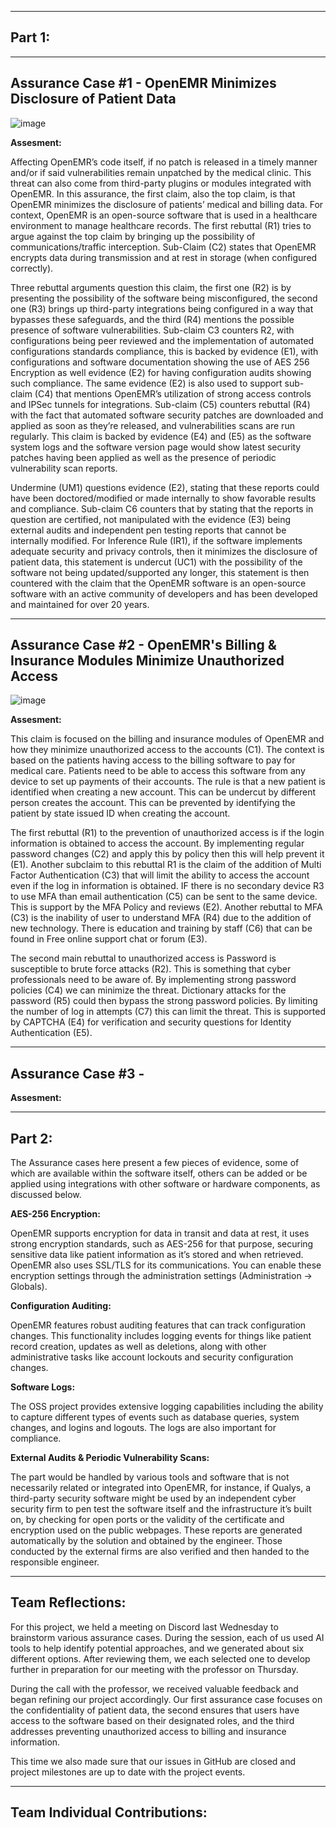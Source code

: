 ------------------------------
**Part 1:**
------------------------------
------------------------------
**Assurance Case #1 - OpenEMR Minimizes Disclosure of Patient Data**
------------------------------


![image](https://github.com/Lord-Tiger/CYBR8420_Fall24/blob/main/Media/Assurance_Case1_Minimizes_Data_Disclosure.jpg)

**Assesment:** 

Affecting OpenEMR’s code itself, if no patch is released in a timely manner and/or if said vulnerabilities remain unpatched by the medical clinic. This threat can also come from third-party plugins or modules integrated with OpenEMR.
In this assurance, the first claim, also the top claim, is that OpenEMR minimizes the disclosure of patients’ medical and billing data. For context, OpenEMR is an open-source software that is used in a healthcare environment to manage healthcare records.
The first rebuttal (R1) tries to argue against the top claim by bringing up the possibility of communications/traffic interception.
Sub-Claim (C2) states that OpenEMR encrypts data during transmission and at rest in storage (when configured correctly).

Three rebuttal arguments question this claim, the first one (R2) is by presenting the possibility of the software being misconfigured, the second one (R3) brings up third-party integrations being configured in a way that bypasses these safeguards, and the third (R4) mentions the possible presence of software vulnerabilities. Sub-claim C3 counters R2, with configurations being peer reviewed and the implementation of automated configurations standards compliance, this is backed by evidence (E1), with configurations and software documentation showing the use of AES 256 Encryption as well evidence (E2) for having configuration audits showing such compliance. The same evidence (E2) is also used to support sub-claim (C4) that mentions OpenEMR’s utilization of strong access controls and IPSec tunnels for integrations. Sub-claim (C5) counters rebuttal (R4) with the fact that automated software security patches are downloaded and applied as soon as they’re released, and vulnerabilities scans are run regularly. This claim is backed by evidence (E4) and (E5) as the software system logs and the software version page would show latest security patches having been applied as well as the presence of periodic vulnerability scan reports.

Undermine (UM1) questions evidence (E2), stating that these reports could have been doctored/modified or made internally to show favorable results and compliance.
Sub-claim C6 counters that by stating that the reports in question are certified, not manipulated with the evidence (E3) being external audits and independent pen testing reports that cannot be internally modified.
For Inference Rule (IR1), if the software implements adequate security and privacy controls, then it minimizes the disclosure of patient data, this statement is undercut (UC1) with the possibility of the software not being updated/supported any longer, this statement is then countered with the claim that the OpenEMR software is an open-source software with an active community of developers and has been developed and maintained for over 20 years.

------------------------------------
**Assurance Case #2 - OpenEMR's Billing & Insurance Modules Minimize Unauthorized Access**
------------------------------------


![image](https://github.com/Lord-Tiger/CYBR8420_Fall24/blob/main/Media/Assurance%20Case-password.jpg)

**Assesment:** 

This claim is focused on the billing and insurance modules of OpenEMR and how they minimize unauthorized access to the accounts (C1). The context is based on the patients having access to the billing software to pay for medical care. Patients need to be able to access this software from any device to set up payments of their accounts.  The rule is that a new patient is identified when creating a new account. This can be undercut by different person creates the account. This can be prevented by identifying the patient by state issued ID when creating the account.

The first rebuttal (R1) to the prevention of unauthorized access is if the login information is obtained to access the account. By implementing regular password changes (C2) and apply this by policy then this will help prevent it (E1). Another subclaim to this rebuttal R1 is the claim of the addition of Multi Factor Authentication (C3) that will limit the ability to access the account even if the log in information is obtained. IF there is no secondary device R3 to use MFA than email authentication (C5) can be sent to the same device. This is support by the MFA Policy and reviews (E2). Another rebuttal to MFA (C3) is the inability of user to understand MFA (R4) due to the addition of new technology. There is education and training by staff (C6) that can be found in Free online support chat or forum (E3).

The second main rebuttal to unauthorized access is Password is susceptible to brute force attacks (R2). This is something that cyber professionals need to be aware of. By implementing strong password policies (C4) we can minimize the threat. Dictionary attacks for the password (R5) could then bypass the strong password policies. By limiting the number of log in attempts (C7) this can limit the threat. This is supported by CAPTCHA (E4) for verification and security questions for Identity Authentication (E5). 

------------------------------------
**Assurance Case #3 -**
------------------------------------
**Assesment:**


------------------------------
**Part 2:**
------------------------------
The Assurance cases here present a few pieces of evidence, some of which are available within the software itself, others can be added or be applied using integrations with other software or hardware components, as discussed below.

**AES-256 Encryption:**

OpenEMR supports encryption for data in transit and data at rest, it uses strong encryption standards, such as AES-256 for that purpose, securing sensitive data like patient information as it’s stored and when retrieved. OpenEMR also uses SSL/TLS for its communications. You can enable these encryption settings through the administration settings (Administration -> Globals).

**Configuration Auditing:**

OpenEMR features robust auditing features that can track configuration changes. This functionality includes logging events for things like patient record creation, updates as well as deletions, along with other administrative tasks like account lockouts and security configuration changes.

**Software Logs:**

The OSS project provides extensive logging capabilities including the ability to capture different types of events such as database queries, system changes, and logins and logouts. The logs are also important for compliance.

**External Audits & Periodic Vulnerability Scans:**

The part would be handled by various tools and software that is not necessarily related or integrated into OpenEMR, for instance, if Qualys, a third-party security software might be used by an independent cyber security firm to pen test the software itself and the infrastructure it’s built on, by checking for open ports or the validity of the certificate and encryption used on the public webpages. These reports are generated automatically by the solution and obtained by the engineer. Those conducted by the external firms are also verified and then handed to the responsible engineer.


--------------------------
**Team Reflections:**
--------------------------
For this project, we held a meeting on Discord last Wednesday to brainstorm various assurance cases. During the session, each of us used AI tools to help identify potential approaches, and we generated about six different options. After reviewing them, we each selected one to develop further in preparation for our meeting with the professor on Thursday.

During the call with the professor, we received valuable feedback and began refining our project accordingly. Our first assurance case focuses on the confidentiality of patient data, the second ensures that users have access to the software based on their designated roles, and the third addresses preventing unauthorized access to billing and insurance information.

This time we also made sure that our issues in GitHub are closed and project milestones are up to date with the project events.

-------------------------------------
**Team Individual Contributions:**
-------------------------------------
